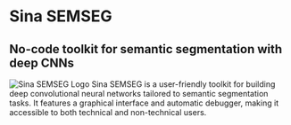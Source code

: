 # Sina SEMSEG
## No-code toolkit for semantic segmentation with deep CNNs
![Sina SEMSEG Logo](logo.png)
Sina SEMSEG is a user-friendly toolkit for building deep convolutional neural networks tailored to semantic segmentation tasks. It features a graphical interface and automatic debugger, making it accessible to both technical and non-technical users. 

